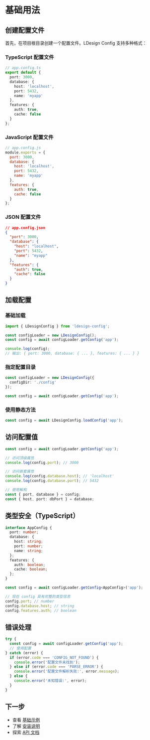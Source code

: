 # 基础用法

## 创建配置文件

首先，在项目根目录创建一个配置文件。LDesign Config 支持多种格式：

### TypeScript 配置文件

```typescript
// app.config.ts
export default {
  port: 3000,
  database: {
    host: 'localhost',
    port: 5432,
    name: 'myapp'
  },
  features: {
    auth: true,
    cache: false
  }
};
```

### JavaScript 配置文件

```javascript
// app.config.js
module.exports = {
  port: 3000,
  database: {
    host: 'localhost',
    port: 5432,
    name: 'myapp'
  },
  features: {
    auth: true,
    cache: false
  }
};
```

### JSON 配置文件

```json
// app.config.json
{
  "port": 3000,
  "database": {
    "host": "localhost",
    "port": 5432,
    "name": "myapp"
  },
  "features": {
    "auth": true,
    "cache": false
  }
}
```

## 加载配置

### 基础加载

```typescript
import { LDesignConfig } from 'ldesign-config';

const configLoader = new LDesignConfig();
const config = await configLoader.getConfig('app');

console.log(config);
// 输出: { port: 3000, database: { ... }, features: { ... } }
```

### 指定配置目录

```typescript
const configLoader = new LDesignConfig({
  configDir: './config'
});

const config = await configLoader.getConfig('app');
```

### 使用静态方法

```typescript
const config = await LDesignConfig.loadConfig('app');
```

## 访问配置值

```typescript
const config = await configLoader.getConfig('app');

// 访问顶级属性
console.log(config.port); // 3000

// 访问嵌套属性
console.log(config.database.host); // 'localhost'
console.log(config.database.port); // 5432

// 使用解构
const { port, database } = config;
const { host, port: dbPort } = database;
```

## 类型安全（TypeScript）

```typescript
interface AppConfig {
  port: number;
  database: {
    host: string;
    port: number;
    name: string;
  };
  features: {
    auth: boolean;
    cache: boolean;
  };
}

const config = await configLoader.getConfig<AppConfig>('app');

// 现在 config 具有完整的类型信息
config.port; // number
config.database.host; // string
config.features.auth; // boolean
```

## 错误处理

```typescript
try {
  const config = await configLoader.getConfig('app');
  // 使用配置
} catch (error) {
  if (error.code === 'CONFIG_NOT_FOUND') {
    console.error('配置文件未找到');
  } else if (error.code === 'PARSE_ERROR') {
    console.error('配置文件解析失败:', error.message);
  } else {
    console.error('未知错误:', error);
  }
}
```

## 下一步

- 查看 [基础示例](../examples/basic.md)
- 了解 [安装说明](./installation.md)
- 探索 [API 文档](../api/config.md)